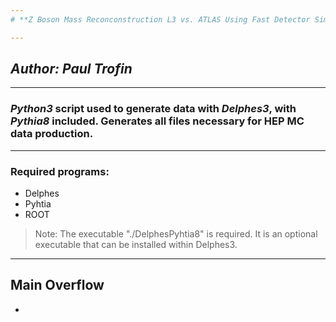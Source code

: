```yaml
---
# **Z Boson Mass Reconconstruction L3 vs. ATLAS Using Fast Detector Simulations**

---
```

## *Author: Paul Trofin*
---

### *Python3* script used to generate data with *Delphes3*, with *Pythia8* included. Generates all files necessary for HEP MC data production.
---

### Required programs:
- Delphes
- Pyhtia
- ROOT

> Note: The executable "./DelphesPyhtia8" is required. It is an optional executable that can be installed within Delphes3.
---

## Main Overflow
- 




